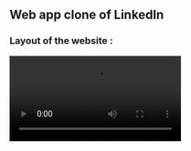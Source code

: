 ## Web app clone of LinkedIn

### Layout of the website :<br/>

<video>
  <source src="./res/vid_run.mp4" type="video/mp4">
</video>
